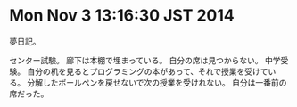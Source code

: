 Mon Nov  3 13:16:30 JST 2014
===

夢日記。

センター試験。
廊下は本棚で埋まっている。
自分の席は見つからない。
中学受験。
自分の机を見るとプログラミングの本があって、それで授業を受けている。
分解したボールペンを戻せないで次の授業を受けれない。
自分は一番前の席だった。

